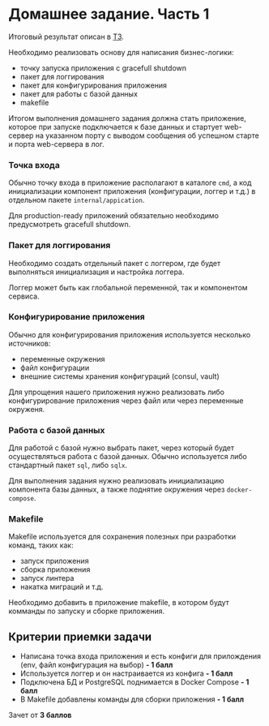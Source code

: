 # Домашнее задание. Часть 1

Итоговый результат описан в [ТЗ](calendar.md).

Необходимо реализовать основу для написания бизнес-логики:
- точку запуска приложения с gracefull shutdown
- пакет для логгирования
- пакет для конфигурирования приложения
- пакет для работы с базой данных
- makefile

Итогом выполнения домашнего задания должна стать приложение, которое при запуске подключается к базе данных и стартует web-сервер на указанном порту с выводом сообщения об успешном старте и порта web-сервера в лог.

### Точка входа
Обычно точку входа в приложение располагают в каталоге `cmd`, а код инициализации компонент приложения (конфигурации, логгер и т.д.) в отдельном пакете `internal/appication`.

Для production-ready приложений обязательно необходимо предусмотреть gracefull shutdown.

### Пакет для логгирования
Необходимо создать отдельный пакет с логгером, где будет выполняться инициализация и настройка логгера.

Логгер может быть как глобальной переменной, так и компонентом сервиса.

### Конфигурирование приложения
Обычно для конфигурирования приложения используется несколько источников:
- переменные окружения
- файл конфигурации
- внешние системы хранения конфигураций (consul, vault)

Для упрощения нашего приложения нужно реализовать либо конфигурирование приложения через файл или через переменные окруженя.

### Работа с базой данных
Для работой с базой нужно выбрать пакет, через который будет осуществляться работа с базой данных. Обычно используется либо стандартный пакет `sql`, либо `sqlx`.

Для выполнения задания нужно реализовать инициализацию компонента базы данных, а также поднятие окружения через `docker-compose`.

### Makefile
Makefile используется для сохранения полезных при разработки команд, таких как:
- запуск приложения
- сборка приложения
- запуск линтера
- накатка миграций
и т.д.

Необходимо добавить в приложение makefile, в котором будут комманды по запуску и сборке приложения.

## Критерии приемки задачи

* Написана точка входа приложения и есть конфиги для прилождения (env, файл конфигурация на выбор) **- 1 балл**
* Используется логгер и он настраивается из конфига **- 1 балл**
* Подключена БД и PostgreSQL поднимается в Docker Compose **- 1 балл**
* В Makefile добавлены команды для сборки приложения **- 1 балл**

Зачет от **3 баллов**


